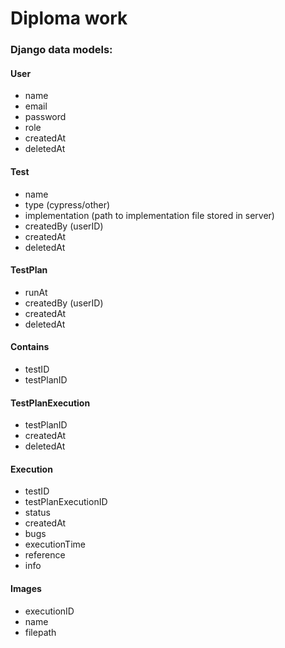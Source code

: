 # Diploma work

### Django data models:
#### User
- name
- email
- password
- role
- createdAt
- deletedAt

#### Test
- name
- type (cypress/other)
- implementation (path to implementation file stored in server)
- createdBy (userID)
- createdAt
- deletedAt

#### TestPlan
- runAt
- createdBy (userID)
- createdAt
- deletedAt

#### Contains
- testID
- testPlanID

#### TestPlanExecution
- testPlanID
- createdAt
- deletedAt

#### Execution
- testID
- testPlanExecutionID
- status
- createdAt
- bugs
- executionTime
- reference
- info

#### Images
- executionID
- name
- filepath
